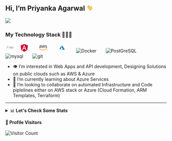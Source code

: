 ## Hi, I’m Priyanka Agarwal <img src="https://raw.githubusercontent.com/ABSphreak/ABSphreak/master/gifs/Hi.gif" width="20px">

[<img height="30" src="https://img.shields.io/badge/linkedin-blue.svg?&style=for-the-badge&logo=linkedin&logoColor=white" />](https://www.linkedin.com/in/priyanka-agarwal-162247142/)

### My Technology Stack 👩🏻‍💻

<p align="left">
<img src="https://raw.githubusercontent.com/github/explore/80688e429a7d4ef2fca1e82350fe8e3517d3494d/topics/java/java.png" alt="java" width="30px" height="30px" style="padding-right: 10px;"/> 
<img src="https://raw.githubusercontent.com/github/explore/80688e429a7d4ef2fca1e82350fe8e3517d3494d/topics/angular/angular.png" alt="angular" width="30px" height="30px" style="padding-right: 5%;"/> 
<img src="https://raw.githubusercontent.com/github/explore/fbceb94436312b6dacde68d122a5b9c7d11f9524/topics/aws/aws.png" alt="aws" width="30px" height="30px" style="padding-right: 5%;"/> 
<img src="https://raw.githubusercontent.com/github/explore/80688e429a7d4ef2fca1e82350fe8e3517d3494d/topics/azure/azure.png" alt="azure" width="30px" height="30px" style="padding-right: 5%;"/> 
<img src="https://cdn3.iconfinder.com/data/icons/logos-and-brands-adobe/512/97_Docker-512.png" alt="Docker" width="30px" height="30px" style="padding-right: 5%;"/>
<img src="https://upload.wikimedia.org/wikipedia/commons/2/29/Postgresql_elephant.svg" alt="PostGreSQL" width="30px" height="30px" style="padding-right: 5%;"/>
<img src="https://i.pinimg.com/originals/50/f1/58/50f1582a95bdac10f1c3fa295c8b947b.png" alt="mysql" width="30px" height="30px" style="padding-right: 5%;"/>
<img src="https://www.vectorlogo.zone/logos/git-scm/git-scm-icon.svg" alt="git" width="30px" height="30px" style="padding-right: 5%;"/> 
</p>

- 👁️ I’m interested in Web Apps and API development, Designing Solutions on public clouds such as AWS & Azure
- 🌱 I’m currently learning about Azure Services
- 💞️ I’m looking to collaborate on automated Infrastructure and Code piplelines either on AWS stack or Azure (Cloud Formation, ARM Templates, Terraform)

---
<details>
<summary> 📊 <b>Let's Check Some Stats </b></summary>
<br>
<p align="center"> <img src="https://github-readme-stats.vercel.app/api?username=priyanka010392&count_private=true&show_icons=true&theme=tokyonight"/>

</details>

👀<b> Profile Visitors </b> <br><br>
![Visitor Count](https://profile-counter.glitch.me/{priyanka010392}/count.svg)



<!---
priyanka010392/priyanka010392 is a ✨ special ✨ repository because its `README.md` (this file) appears on your GitHub profile.
You can click the Preview link to take a look at your changes.
--->

